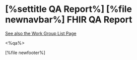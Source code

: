 \[%settitle QA Report%\]
\[%file newnavbar%\]
FHIR QA Report
==============

[See also the Work Group List Page](wglist.html)

&lt;%qa%&gt;

\[%file newfooter%\]
